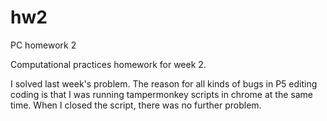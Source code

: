 # hw2
PC homework 2

Computational practices homework for week 2.

I solved last week's problem. The reason for all kinds of bugs in P5 editing coding is that I was running tampermonkey scripts in chrome at the same time. When I closed the script, there was no further problem.
